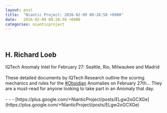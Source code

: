 ```yaml
---
layout: post
title:  "Niantic Project: 2016-02-09 09:28:58 +0900"
date:   2016-02-09 09:28:58 +0900
categories: nianticproject
---
```

<div class="shared"><br /><h2>H. Richard Loeb</h2>IQTech Anomaly Intel for February 27: Seattle, Rio, Milwaukee and Madrid<br /><br />These detailed documents by IQTech Research outline the scoring mechanics and rules for the <a rel="nofollow" class="ot-hashtag" href="https://plus.google.com/s/%23Obsidian">#Obsidian</a> Anomalies on February 27th... They are a must-read for anyone looking to take part in an Anomaly that day.<br /><br /></div>
- - -
[https://plus.google.com/+NianticProject/posts/ELgw2oGCXGe](https://plus.google.com/+NianticProject/posts/ELgw2oGCXGe)

